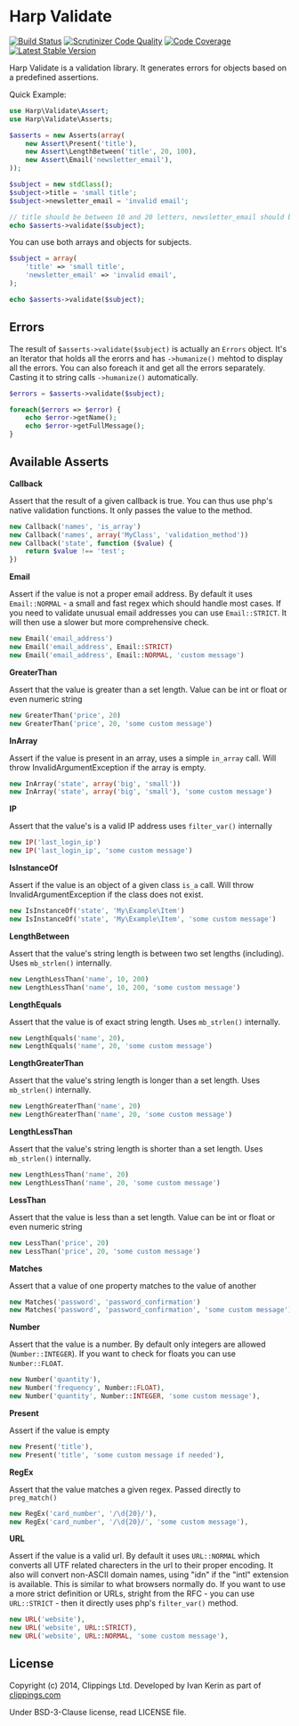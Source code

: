 Harp Validate
=============

[![Build Status](https://travis-ci.org/harp-orm/validate.svg?branch=master)](https://travis-ci.org/harp-orm/validate)
[![Scrutinizer Code Quality](https://scrutinizer-ci.com/g/harp-orm/validate/badges/quality-score.png?s=6e7541ce4d093a04ab800e34ac8c3135f7310ee2)](https://scrutinizer-ci.com/g/harp-orm/validate/)
[![Code Coverage](https://scrutinizer-ci.com/g/harp-orm/validate/badges/coverage.png?s=bbf3d9afdb04d93f2492a0b83ded665c9362ea7b)](https://scrutinizer-ci.com/g/harp-orm/validate/)
[![Latest Stable Version](https://poser.pugx.org/harp-orm/validate/v/stable.svg)](https://packagist.org/packages/harp-orm/validate)

Harp Validate is a validation library. It generates errors for objects based on a predefined assertions.

Quick Example:

```php
use Harp\Validate\Assert;
use Harp\Validate\Asserts;

$asserts = new Asserts(array(
    new Assert\Present('title'),
    new Assert\LengthBetween('title', 20, 100),
    new Assert\Email('newsletter_email'),
));

$subject = new stdClass();
$subject->title = 'small title';
$subject->newsletter_email = 'invalid email';

// title should be between 10 and 20 letters, newsletter_email should be a valid email
echo $asserts->validate($subject);
```

You can use both arrays and objects for subjects.

```php
$subject = array(
    'title' => 'small title',
    'newsletter_email' => 'invalid email',
);

echo $asserts->validate($subject);
```

Errors
------

The result of ``$asserts->validate($subject)`` is actually an ``Errors`` object. It's an Iterator that holds all the erorrs and has ``->humanize()`` mehtod to display all the errors.
You can also foreach it and get all the errors separately. Casting it to string calls ``->humanize()`` automatically.

```php
$errors = $asserts->validate($subject);

foreach($errors => $error) {
    echo $error->getName();
    echo $error->getFullMessage();
}
```
Available Asserts
-----------------

__Callback__

Assert that the result of a given callback is true. You can thus use php's native validation functions. It only passes the value to the method.

```php
new Callback('names', 'is_array')
new Callback('names', array('MyClass', 'validation_method'))
new Callback('state', function ($value) {
    return $value !== 'test';
})
```

__Email__

Assert if the value is not a proper email address. By default it uses ``Email::NORMAL`` - a small and fast regex which should handle most cases.
If you need to validate unusual email addresses you can use ``Email::STRICT``. It will then use a slower but more comprehensive check.

```php
new Email('email_address')
new Email('email_address', Email::STRICT)
new Email('email_address', Email::NORMAL, 'custom message')
```

__GreaterThan__

Assert that the value is greater than a set length. Value can be int or float or even numeric string

```php
new GreaterThan('price', 20)
new GreaterThan('price', 20, 'some custom message')
```

__InArray__

Assert if the value is present in an array, uses a simple ``in_array`` call. Will throw InvalidArgumentException if the array is empty.

```php
new InArray('state', array('big', 'small'))
new InArray('state', array('big', 'small'), 'some custom message')
```

__IP__

Assert that the value's is a valid IP address uses ``filter_var()`` internally

```php
new IP('last_login_ip')
new IP('last_login_ip', 'some custom message')
```

__IsInstanceOf__

Assert if the value is an object of a given class ``is_a`` call. Will throw InvalidArgumentException if the class does not exist.

```php
new IsInstanceOf('state', 'My\Example\Item')
new IsInstanceOf('state', 'My\Example\Item', 'some custom message')
```

__LengthBetween__

Assert that the value's string length is between two set lengths (including). Uses ``mb_strlen()`` internally.

```php
new LengthLessThan('name', 10, 200)
new LengthLessThan('name', 10, 200, 'some custom message')
```

__LengthEquals__

Assert that the value is of exact string length. Uses ``mb_strlen()`` internally.

```php
new LengthEquals('name', 20),
new LengthEquals('name', 20, 'some custom message')
```

__LengthGreaterThan__

Assert that the value's string length is longer than a set length. Uses ``mb_strlen()`` internally.

```php
new LengthGreaterThan('name', 20)
new LengthGreaterThan('name', 20, 'some custom message')
```

__LengthLessThan__

Assert that the value's string length is shorter than a set length. Uses ``mb_strlen()`` internally.

```php
new LengthLessThan('name', 20)
new LengthLessThan('name', 20, 'some custom message')
```

__LessThan__

Assert that the value is less than a set length. Value can be int or float or even numeric string

```php
new LessThan('price', 20)
new LessThan('price', 20, 'some custom message')
```

__Matches__

Assert that a value of one property matches to the value of another

```php
new Matches('password', 'password_confirmation')
new Matches('password', 'password_confirmation', 'some custom message')
```

__Number__

Assert that the value is a number. By default only integers are allowed (``Number::INTEGER``). If you want to check for floats you can use ``Number::FLOAT``.

```php
new Number('quantity'),
new Number('frequency', Number::FLOAT),
new Number('quantity', Number::INTEGER, 'some custom message'),
```

__Present__

Assert if the value is empty

```php
new Present('title'),
new Present('title', 'some custom message if needed'),
```

__RegEx__

Assert that the value matches a given regex. Passed directly to ``preg_match()``

```php
new RegEx('card_number', '/\d{20}/'),
new RegEx('card_number', '/\d{20}/', 'some custom message'),
```

__URL__

Assert if the value is a valid url. By default it uses ``URL::NORMAL`` which converts all UTF related charecters in the url to their proper encoding. It also will convert non-ASCII domain names, using "idn" if the "intl" extension is available. This is similar to what browsers normally do.
If you want to use a more strict definition or URLs, stright from the RFC - you can use ``URL::STRICT`` - then it directly uses php's ``filter_var()`` method.

```php
new URL('website'),
new URL('website', URL::STRICT),
new URL('website', URL::NORMAL, 'some custom message'),
```

## License

Copyright (c) 2014, Clippings Ltd. Developed by Ivan Kerin as part of [clippings.com](http://clippings.com)

Under BSD-3-Clause license, read LICENSE file.
